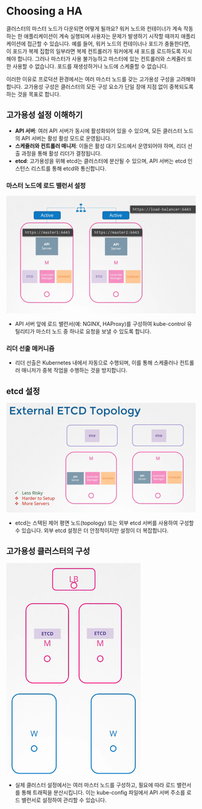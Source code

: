 # Choosing a HA

클러스터의 마스터 노드가 다운되면 어떻게 될까요? 워커 노드와 컨테이너가 계속 작동하는 한 애플리케이션이 계속 실행되며 사용자는 문제가 발생하기 시작할 때까지 애플리케이션에 접근할 수 있습니다. 예를 들어, 워커 노드의 컨테이너나 포드가 충돌한다면, 이 포드가 복제 집합의 일부라면 복제 컨트롤러가 워커에게 새 포드를 로드하도록 지시해야 합니다. 그러나 마스터가 사용 불가능하고 마스터에 있는 컨트롤러와 스케줄러 또한 사용할 수 없습니다. 포드를 재생성하거나 노드에 스케줄할 수 없습니다.

이러한 이유로 프로덕션 환경에서는 여러 마스터 노드를 갖는 고가용성 구성을 고려해야 합니다. 고가용성 구성은 클러스터의 모든 구성 요소가 단일 장애 지점 없이 중복되도록 하는 것을 목표로 합니다.

## 고가용성 설정 이해하기

- **API 서버**: 여러 API 서버가 동시에 활성화되어 있을 수 있으며, 모든 클러스터 노드의 API 서버는 활성 활성 모드로 운영됩니다.
- **스케줄러와 컨트롤러 매니저**: 이들은 활성 대기 모드에서 운영되어야 하며, 리더 선출 과정을 통해 활성 리더가 결정됩니다.
- **etcd**: 고가용성을 위해 etcd는 클러스터에 분산될 수 있으며, API 서버는 etcd 인스턴스 리스트를 통해 etcd와 통신합니다.

### 마스터 노드에 로드 밸런서 설정

![](2024-04-29-11-32-20.png)

- API 서버 앞에 로드 밸런서(예: NGINX, HAProxy)를 구성하여 kube-control 유틸리티가 마스터 노드 중 하나로 요청을 보낼 수 있도록 합니다.

### 리더 선출 메커니즘

- 리더 선출은 Kubernetes 내에서 자동으로 수행되며, 이를 통해 스케줄러나 컨트롤러 매니저가 중복 작업을 수행하는 것을 방지합니다.

## etcd 설정

![](2024-04-29-11-35-39.png)

- etcd는 스택된 제어 평면 노드(topology) 또는 외부 etcd 서버를 사용하여 구성할 수 있습니다. 외부 etcd 설정은 더 안정적이지만 설정이 더 복잡합니다.

## 고가용성 클러스터의 구성

![](2024-04-29-11-37-40.png)

- 실제 클러스터 설정에서는 여러 마스터 노드를 구성하고, 필요에 따라 로드 밸런서를 통해 트래픽을 분산시킵니다. 이는 kube-config 파일에서 API 서버 주소를 로드 밸런서로 설정하여 관리할 수 있습니다.
